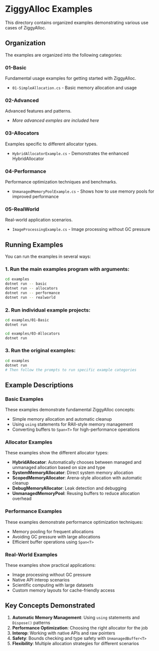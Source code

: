 # ZiggyAlloc Examples

This directory contains organized examples demonstrating various use cases of ZiggyAlloc.

## Organization

The examples are organized into the following categories:

### 01-Basic
Fundamental usage examples for getting started with ZiggyAlloc.

- `01-SimpleAllocation.cs` - Basic memory allocation and usage

### 02-Advanced
Advanced features and patterns.

- *More advanced exmples are included here* 

### 03-Allocators
Examples specific to different allocator types.

- `HybridAllocatorExample.cs` - Demonstrates the enhanced HybridAllocator

### 04-Performance
Performance optimization techniques and benchmarks.

- `UnmanagedMemoryPoolExample.cs` - Shows how to use memory pools for improved performance

### 05-RealWorld
Real-world application scenarios.

- `ImageProcessingExample.cs` - Image processing without GC pressure

## Running Examples

You can run the examples in several ways:

### 1. Run the main examples program with arguments:
```bash
cd examples
dotnet run -- basic
dotnet run -- allocators
dotnet run -- performance
dotnet run -- realworld
```

### 2. Run individual example projects:
```bash
cd examples/01-Basic
dotnet run

cd examples/03-Allocators
dotnet run
```

### 3. Run the original examples:
```bash
cd examples
dotnet run
# Then follow the prompts to run specific example categories
```

## Example Descriptions

### Basic Examples
These examples demonstrate fundamental ZiggyAlloc concepts:
- Simple memory allocation and automatic cleanup
- Using `using` statements for RAII-style memory management
- Converting buffers to `Span<T>` for high-performance operations

### Allocator Examples
These examples show the different allocator types:
- **HybridAllocator**: Automatically chooses between managed and unmanaged allocation based on size and type
- **SystemMemoryAllocator**: Direct system memory allocation
- **ScopedMemoryAllocator**: Arena-style allocation with automatic cleanup
- **DebugMemoryAllocator**: Leak detection and debugging
- **UnmanagedMemoryPool**: Reusing buffers to reduce allocation overhead

### Performance Examples
These examples demonstrate performance optimization techniques:
- Memory pooling for frequent allocations
- Avoiding GC pressure with large allocations
- Efficient buffer operations using `Span<T>`

### Real-World Examples
These examples show practical applications:
- Image processing without GC pressure
- Native API interop scenarios
- Scientific computing with large datasets
- Custom memory layouts for cache-friendly access

## Key Concepts Demonstrated

1. **Automatic Memory Management**: Using `using` statements and `Dispose()` patterns
2. **Performance Optimization**: Choosing the right allocator for the job
3. **Interop**: Working with native APIs and raw pointers
4. **Safety**: Bounds checking and type safety with `UnmanagedBuffer<T>`
5. **Flexibility**: Multiple allocation strategies for different scenarios